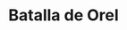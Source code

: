 ﻿---
title: "Batalla de Orel"
permalink: periodes_702.html
layout: periode
dataInici: 1919-10-11
dataFi: 1919-11-18
sidebar: periodes
pares:
  - 414:
    title: "Guerra Civil Rusa"
    dataInici: "(1917-11-07)"
    dataFi: "(1922-10-25)"

fills:
jocsPrincipals:
  - title: "La Bataille d'Orël Octobre 1919"
    bggId: 30945
    dataInici: 
    dataFi: 

jocsEscenaris:
jocsEpoca:
jocsEpocaEscenaris:
---
